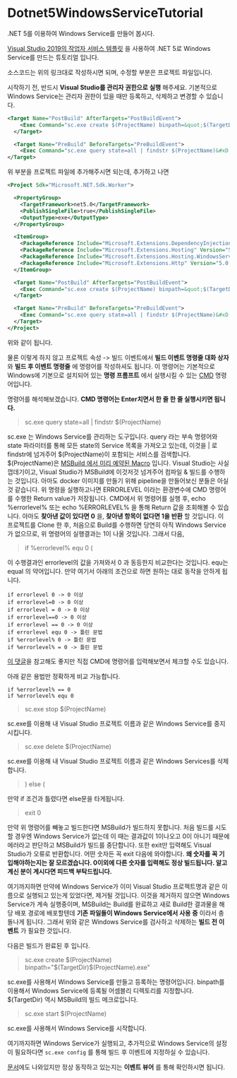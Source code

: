 # Dotnet5WindowsServiceTutorial
.NET 5를 이용하여 Windows Service를 만들어 봅시다.

[Visual Studio 2019의 작업자 서비스 템플릿](https://docs.microsoft.com/ko-kr/dotnet/core/extensions/windows-service) 을 사용하여 .NET 5로 Windows Service를 만드는 튜토리얼 입니다.

소스코드는 위의 링크대로 작성하시면 되며, 수정할 부분은 프로젝트 파일입니다.

시작하기 전, 반드시 __Visual Studio를 관리자 권한으로 실행__ 해주세요. 기본적으로 Windows Service는 관리자 권한이 있을 때만 등록하고, 삭제하고 변경할 수 있습니다.

```xml
<Target Name="PostBuild" AfterTargets="PostBuildEvent">
    <Exec Command="sc.exe create $(ProjectName) binpath=&quot;$(TargetDir)$(ProjectName).exe&quot;&#xD;&#xA;sc.exe start $(ProjectName)" />
  </Target>

  <Target Name="PreBuild" BeforeTargets="PreBuildEvent">
    <Exec Command="sc.exe query state=all | findstr $(ProjectName)&#xD;&#xA;if %25errorlevel%25 equ 0 (&#xD;&#xA;sc.exe stop $(ProjectName)&#xD;&#xA;sc.exe delete $(ProjectName)&#xD;&#xA;) else (&#xD;&#xA;echo exit&#xD;&#xA;exit 0&#xD;&#xA;)" />
</Target>
```

위 부분을 프로젝트 파일에 추가해주시면 되는데, 추가하고 나면

```xml
<Project Sdk="Microsoft.NET.Sdk.Worker">

  <PropertyGroup>
    <TargetFramework>net5.0</TargetFramework>
    <PublishSingleFile>true</PublishSingleFile>
    <OutputType>exe</OutputType>
  </PropertyGroup>

  <ItemGroup>
    <PackageReference Include="Microsoft.Extensions.DependencyInjection" Version="5.0.2" />
    <PackageReference Include="Microsoft.Extensions.Hosting" Version="5.0.0" />
    <PackageReference Include="Microsoft.Extensions.Hosting.WindowsServices" Version="5.0.1" />
    <PackageReference Include="Microsoft.Extensions.Http" Version="5.0.0" />
  </ItemGroup>

  <Target Name="PostBuild" AfterTargets="PostBuildEvent">
    <Exec Command="sc.exe create $(ProjectName) binpath=&quot;$(TargetDir)$(ProjectName).exe&quot;&#xD;&#xA;sc.exe start $(ProjectName)" />
  </Target>

  <Target Name="PreBuild" BeforeTargets="PreBuildEvent">
    <Exec Command="sc.exe query state=all | findstr $(ProjectName)&#xD;&#xA;if %25errorlevel%25 equ 0 (&#xD;&#xA;sc.exe stop $(ProjectName)&#xD;&#xA;sc.exe delete $(ProjectName)&#xD;&#xA;) else (&#xD;&#xA;echo exit&#xD;&#xA;exit 0&#xD;&#xA;)" />
  </Target>
</Project>
```

위와 같이 됩니다.

물론 이렇게 하지 않고 프로젝트 속성 -> 빌드 이벤트에서 __빌드 이벤트 명령줄 대화 상자__ 와 __빌드 후 이벤트 명령줄__ 에 명령어를 작성하셔도 됩니다.
이 명령어는 기본적으로 Windows에 기본으로 설치되어 있는 __명령 프롬프트__ 에서 실행시킬 수 있는 [CMD](https://docs.microsoft.com/ko-kr/windows-server/administration/windows-commands/cmd) 명령어입니다.

명령어를 해석해보겠습니다.
__CMD 명령어는 Enter치면서 한 줄 한 줄 실행시키면 됩니다.__

> sc.exe query state=all | findstr $(ProjectName)

sc.exe 는 Windows Service를 관리하는 도구입니다. query 라는 부속 명령어와 state 파라미터를 통해 모든 state의 Service 목록을 가져오고 있는데, 이것을 | 로 findstr에 넘겨주어 $(ProjectName)이 포함되는 서비스를 검색합니다.
$(ProjectName)은 [MSBuild 에서 미리 예약된 Macro](https://docs.microsoft.com/ko-kr/visualstudio/ide/reference/pre-build-event-post-build-event-command-line-dialog-box?view=vs-2022) 입니다. Visual Studio는 사실 껍데기이고, Visual Studio가 MSBuild에 이것저것 넘겨주어 컴파일 & 빌드를 수행하는 것입니다. 아마도 docker 이미지를 만들기 위해 pipeline을 만들어보신 분들은 아실 것 같습니다.
위 명령을 실행하고나면 ERRORLEVEL 이라는 환경변수에 CMD 명령어를 수행한 Return value가 저장됩니다. CMD에서 위 명령어를 실행 후, echo %errorlevel% 또는 echo %ERRORLEVEL% 을 통해 Return 값을 조회해볼 수 있습니다.
아마도 __찾아낸 값이 있다면 0__ 을, __찾아낸 항목이 없다면 1을 반환__ 할 것입니다.
이 프로젝트를 Clone 한 후, 처음으로 Build를 수행하면 당연히 아직 Windows Service가 없으므로, 위 명령어의 실행결과는 1이 나올 것입니다.
그래서 다음,

> if %errorlevel% equ 0 (

이 수행결과인 errorlevel의 값을 가져와서 0 과 동등한지 비교한다는 것입니다. equ는 equal 의 약어입니다. 만약 여기서 아래의 조건으로 하면 원하는 대로 동작을 안하게 됩니다.

```text
if errorlevel 0 -> 0 이상
if errorlevel=0 -> 0 이상
if errorlevel = 0 -> 0 이상
if errorlevel==0 -> 0 이상
if errorlevel == 0 -> 0 이상
if errorlevel equ 0 -> 틀린 문법
if %errorlevel% 0 -> 틀린 문법
if %errorlevel% = 0 -> 틀린 문법
```

[이 댓글](https://stackoverflow.com/a/25019949/11536747)을 참고해도 좋지만 직접 CMD에 명령어를 입력해보면서 체크할 수도 있습니다.

아래 같은 용법만 정확하게 비교 가능합니다.

```text
if %errorlevel% == 0
if %errorlevel% equ 0
```

> sc.exe stop $(ProjectName)

sc.exe를 이용해 내 Visual Studio 프로젝트 이름과 같은 Windows Service를 중지시킵니다.

> sc.exe delete $(ProjectName)

sc.exe를 이용해 내 Visual Studio 프로젝트 이름과 같은 Windows Services를 삭제합니다.

> ) else (

만약 if 조건과 틀렸다면 else문을 타게됩니다.

> exit 0

만약 위 명령어를 빼놓고 빌드한다면 MSBuild가 빌드하지 못합니다. 처음 빌드를 시도할 경우엔 Windows Service가 없는데 이 때는 결과값이 1이나오고 0이 아니기 때문에 에러라고 판단하고 MSBuild가 빌드를 중단합니다.
또한 exit만 입력해도 Visual Studio가 오류로 반환합니다. 어떤 숫자든 꼭 exit 다음에 와야합니다.
__왜 숫자를 꼭 기입해야하는지는 잘 모르겠습니다. 0이외에 다른 숫자를 입력해도 정상 빌드됩니다. 알고 계신 분이 계시다면 피드백 부탁드립니다.__

여기까지하면 만약에 Windows Service가 이미 Visual Studio 프로젝트명과 같은 이름으로 실행되고 있는게 있었다면, 제거될 것입니다.
이것을 제거하지 않으면 Windows Service가 계속 실행중이며, MSBuild는 Build를 완료하고 새로 Build한 결과물을 해당 배포 경로에 배포할텐데 __기존 파일들이 Windows Service에서 사용 중__ 이라서 충돌나게 됩니다.
그래서 위와 같은 Windows Service를 검사하고 삭제하는 __빌드 전 이벤트__ 가 필요한 것입니다.

다음은 빌드가 완료된 후 입니다.

> sc.exe create $(ProjectName) binpath="$(TargetDir)$(ProjectName).exe"

sc.exe를 사용해서 Windows Service를 만들고 등록하는 명령어입니다. binpath를 이용해서 Windows Service에 등록될 어셈블리 디렉토리를 지정합니다. $(TargetDir) 역시 MSBuild의 빌드 메크로입니다.

> sc.exe start $(ProjectName)

sc.exe를 사용해서 Windows Service를 시작합니다.

여기까지하면 Windows Service가 실행되고, 추가적으로 Windows Service의 설정이 필요하다면 ```sc.exe config``` 를 통해 빌드 후 이벤트에 지정하실 수 있습니다.

[문서](https://docs.microsoft.com/ko-kr/dotnet/core/extensions/windows-service)에도 나와있지만 정상 동작하고 있는지는 __이벤트 뷰어__ 를 통해 확인하시면 됩니다.
